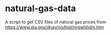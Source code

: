 # natural-gas-data
A script to get CSV files of natural gas prices from https://www.eia.gov/dnav/ng/hist/rngwhhdm.htm
